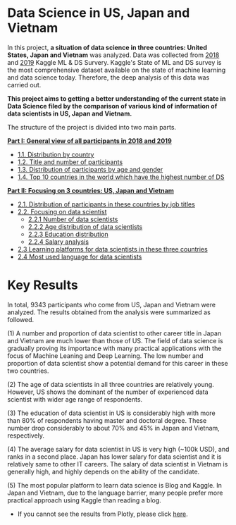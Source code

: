 # Data Science in US, Japan and Vietnam

In this project, **a situation of data science in three countries: United States, Japan and Vietnam** was analyzed. Data was collected from [2018](https://www.kaggle.com/kaggle/kaggle-survey-2018) and [2019](https://www.kaggle.com/c/kaggle-survey-2019) Kaggle ML & DS Survery. Kaggle's State of ML and DS survey is the most comprehensive dataset available on the state of machine learning and data science today. Therefore, the deep analysis of this data was carried out.

**This project aims to getting a better understanding of the current state in Data Science filed by the comparison of various kind of information of data scientists in US, Japan and Vietnam.**

The structure of the project is divided into two main parts.

[**Part I: General view of all participants in 2018 and 2019**](#p1)

- [1.1. Distribution by country](#1.1)
- [1.2. Title and number of participants](#1.2)
- [1.3. Distribution of participants by age and gender](#1.3)
- [1.4. Top 10 countries in the world which have the highest number of DS](#1.4)
    
 
[**Part II: Focusing on 3 countries: US, Japan and Vietnam**](#p2)

- [2.1. Distribution of participants in these countries by job titles](#2.1)
- [2.2. Focusing on data scientist](#2.2)
    - [2.2.1 Number of data scientists](#2.2.1)
    - [2.2.2 Age distribution of data scientists](#2.2.2)
    - [2.2.3 Education distribution](#2.2.3)
    - [2.2.4 Salary analysis](#2.2.4)
- [2.3 Learning platforms for data scientists in these three countries](#2.3)
- [2.4 Most used language for data scientists](#2.4)

# Key Results 

In total, 9343 participants who come from US, Japan and Vietnam were analyzed. The results obtained from the analysis were summarized as followed.

(1) A number and proportion of data scientist to other career title in Japan and Vietnam are much lower than those of US. The field of data science is gradually proving its importance with many practical applications with the focus of Machine Leaning and Deep Learning. The low number and proportion of data scientist show a potential demand for this career in these two countries.

(2) The age of data scientists in all three countries are relatively young. However, US shows the dominant of the number of experienced data scientist with wider age range of respondents.

(3) The education of data scientist in US is considerably high with more than 80% of respondents having master and doctoral degree. These number drop considerably to about 70% and 45% in Japan and Vietnam, respectively.

(4) The average salary for data scientist in US is very high (~100k USD), and ranks in a second place. Japan has lower salary for data scientist and it is relatively same to other IT careers. The salary of data scientist in Vietnam is generally high, and highly depends on the ability of the candidate.

(5) The most popular platform to learn data science is Blog and Kaggle. In Japan and Vietnam, due to the language barrier, many people prefer more practical approach using Kaggle than reading a blog.

* If you cannot see the results from Plotly, please click [here](https://nbviewer.jupyter.org/github/nguyenhads/State-of-Data-Science-in-US-Japan-and-Vietnam/blob/master/State-of-Data-Science-In-US-Japan-Vietnam.ipynb).
